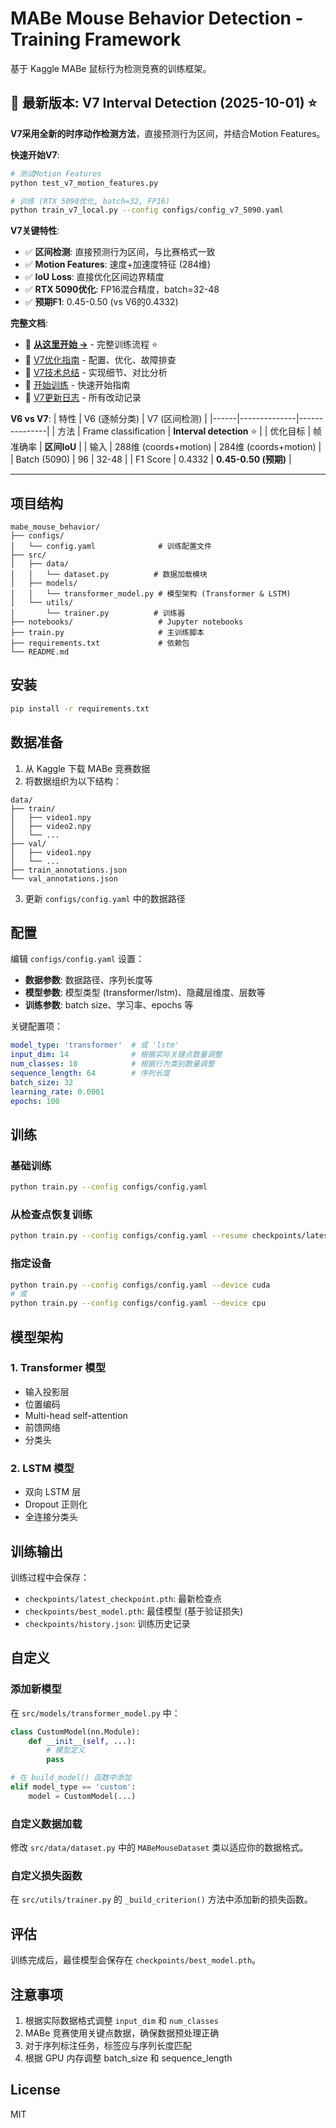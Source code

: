 # MABe Mouse Behavior Detection - Training Framework

基于 Kaggle MABe 鼠标行为检测竞赛的训练框架。

## 🎯 最新版本: V7 Interval Detection (2025-10-01) ⭐

**V7采用全新的时序动作检测方法**，直接预测行为区间，并结合Motion Features。

**快速开始V7**:
```bash
# 测试Motion Features
python test_v7_motion_features.py

# 训练 (RTX 5090优化, batch=32, FP16)
python train_v7_local.py --config configs/config_v7_5090.yaml
```

**V7关键特性**:
- ✅ **区间检测**: 直接预测行为区间，与比赛格式一致
- ✅ **Motion Features**: 速度+加速度特征 (284维)
- ✅ **IoU Loss**: 直接优化区间边界精度
- ✅ **RTX 5090优化**: FP16混合精度，batch=32-48
- ✅ **预期F1**: 0.45-0.50 (vs V6的0.4332)

**完整文档**:
- 📖 **[从这里开始 →](README_START_HERE.md)** - 完整训练流程 ⭐
- 📖 [V7优化指南](V7_OPTIMIZATION_GUIDE.md) - 配置、优化、故障排查
- 📖 [V7技术总结](V7_SUMMARY.md) - 实现细节、对比分析
- 📖 [开始训练](START_TRAINING.md) - 快速开始指南
- 📖 [V7更新日志](V7_CHANGELOG.md) - 所有改动记录

**V6 vs V7**:
| 特性 | V6 (逐帧分类) | V7 (区间检测) |
|------|--------------|---------------|
| 方法 | Frame classification | **Interval detection** ⭐ |
| 优化目标 | 帧准确率 | **区间IoU** |
| 输入 | 288维 (coords+motion) | 284维 (coords+motion) |
| Batch (5090) | 96 | 32-48 |
| F1 Score | 0.4332 | **0.45-0.50 (预期)** |

---

## 项目结构

```
mabe_mouse_behavior/
├── configs/
│   └── config.yaml              # 训练配置文件
├── src/
│   ├── data/
│   │   └── dataset.py          # 数据加载模块
│   ├── models/
│   │   └── transformer_model.py # 模型架构 (Transformer & LSTM)
│   └── utils/
│       └── trainer.py          # 训练器
├── notebooks/                   # Jupyter notebooks
├── train.py                     # 主训练脚本
├── requirements.txt             # 依赖包
└── README.md
```

## 安装

```bash
pip install -r requirements.txt
```

## 数据准备

1. 从 Kaggle 下载 MABe 竞赛数据
2. 将数据组织为以下结构：

```
data/
├── train/
│   ├── video1.npy
│   ├── video2.npy
│   └── ...
├── val/
│   ├── video1.npy
│   └── ...
├── train_annotations.json
└── val_annotations.json
```

3. 更新 `configs/config.yaml` 中的数据路径

## 配置

编辑 `configs/config.yaml` 设置：

- **数据参数**: 数据路径、序列长度等
- **模型参数**: 模型类型 (transformer/lstm)、隐藏层维度、层数等
- **训练参数**: batch size、学习率、epochs 等

关键配置项：

```yaml
model_type: 'transformer'  # 或 'lstm'
input_dim: 14              # 根据实际关键点数量调整
num_classes: 10            # 根据行为类别数量调整
sequence_length: 64        # 序列长度
batch_size: 32
learning_rate: 0.0001
epochs: 100
```

## 训练

### 基础训练

```bash
python train.py --config configs/config.yaml
```

### 从检查点恢复训练

```bash
python train.py --config configs/config.yaml --resume checkpoints/latest_checkpoint.pth
```

### 指定设备

```bash
python train.py --config configs/config.yaml --device cuda
# 或
python train.py --config configs/config.yaml --device cpu
```

## 模型架构

### 1. Transformer 模型

- 输入投影层
- 位置编码
- Multi-head self-attention
- 前馈网络
- 分类头

### 2. LSTM 模型

- 双向 LSTM 层
- Dropout 正则化
- 全连接分类头

## 训练输出

训练过程中会保存：

- `checkpoints/latest_checkpoint.pth`: 最新检查点
- `checkpoints/best_model.pth`: 最佳模型 (基于验证损失)
- `checkpoints/history.json`: 训练历史记录

## 自定义

### 添加新模型

在 `src/models/transformer_model.py` 中：

```python
class CustomModel(nn.Module):
    def __init__(self, ...):
        # 模型定义
        pass

# 在 build_model() 函数中添加
elif model_type == 'custom':
    model = CustomModel(...)
```

### 自定义数据加载

修改 `src/data/dataset.py` 中的 `MABeMouseDataset` 类以适应你的数据格式。

### 自定义损失函数

在 `src/utils/trainer.py` 的 `_build_criterion()` 方法中添加新的损失函数。

## 评估

训练完成后，最佳模型会保存在 `checkpoints/best_model.pth`。

## 注意事项

1. 根据实际数据格式调整 `input_dim` 和 `num_classes`
2. MABe 竞赛使用关键点数据，确保数据预处理正确
3. 对于序列标注任务，标签应与序列长度匹配
4. 根据 GPU 内存调整 batch_size 和 sequence_length

## License

MIT